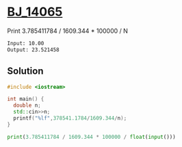 # [BJ_14065](https://acmicpc.net/problem/14065)

Print 3.785411784 / 1609.344 * 100000 / N

```txt
Input: 10.00
Output: 23.521458
```

## Solution

```cpp
#include <iostream>

int main() {
  double n;
  std::cin>>n;
  printf("%lf",378541.1784/1609.344/n);
}
```

```py
print(3.785411784 / 1609.344 * 100000 / float(input()))
```
